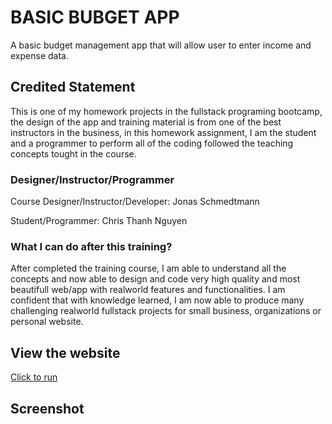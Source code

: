 # BASIC BUBGET APP
A basic budget management app that will allow user to enter income and expense data.

## Credited Statement
This is one of my homework projects in the fullstack programing bootcamp, the design of the app and training material is from one of the best instructors in the business, in this homework assignment, I am the student and a programmer to perform all of the coding followed the teaching concepts tought in the course.

### Designer/Instructor/Programmer

Course Designer/Instructor/Developer: Jonas Schmedtmann

Student/Programmer: Chris Thanh Nguyen

### What I can do after this training?
After completed the training course, I am able to understand all the concepts and now able to design and code very high quality and most beautifull web/app with realworld features and functionalities. I am confident that with knowledge learned, I am now able to produce many challenging realworld fullstack projects for small business, organizations or personal website.

## View the website
[Click to run](https://monksedo.github.io/budgetBasic/)

## Screenshot 
### 
![]()